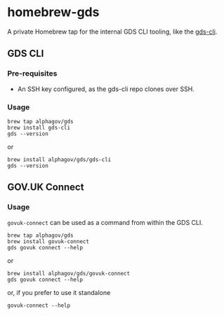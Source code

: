 homebrew-gds
============

A private Homebrew tap for the internal GDS CLI tooling, like the [gds-cli](https://github.com/alphagov/gds-cli).

## GDS CLI

### Pre-requisites

- An SSH key configured, as the gds-cli repo clones over SSH.

### Usage

```
brew tap alphagov/gds
brew install gds-cli
gds --version
```

or

```
brew install alphagov/gds/gds-cli
gds --version
```

## GOV.UK Connect

### Usage

`govuk-connect` can be used as a command from within the GDS CLI.

```
brew tap alphagov/gds
brew install govuk-connect
gds govuk connect --help
```

or

```
brew install alphagov/gds/govuk-connect
gds govuk connect --help
```

or, if you prefer to use it standalone

```
govuk-connect --help
```

